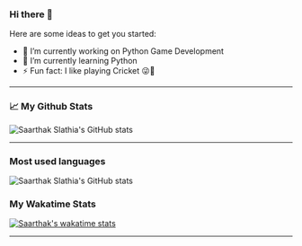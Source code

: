 ### Hi there 👋

Here are some ideas to get you started:

- 🔭 I’m currently working on Python Game Development
- 🌱 I’m currently learning Python
- ⚡ Fun fact: I like playing Cricket 😜🏏

---

### 📈 My Github Stats 

![Saarthak Slathia's GitHub stats](https://github-readme-stats.vercel.app/api?username=Saarthak-Slathia&show_icons=true&theme=highcontrast)

---

### Most used languages

![Saarthak Slathia's GitHub stats](https://github-readme-stats.vercel.app/api/top-langs?username=Saarthak-Slathia&layout=compact&show_icons=true&theme=highcontrast)


### My Wakatime Stats
[![Saarthak's wakatime stats](https://github-readme-stats.vercel.app/api/wakatime?username=Saarthak_Slathia)](https://github.com/Saarthak_Slathia/github-readme-stats)

---
